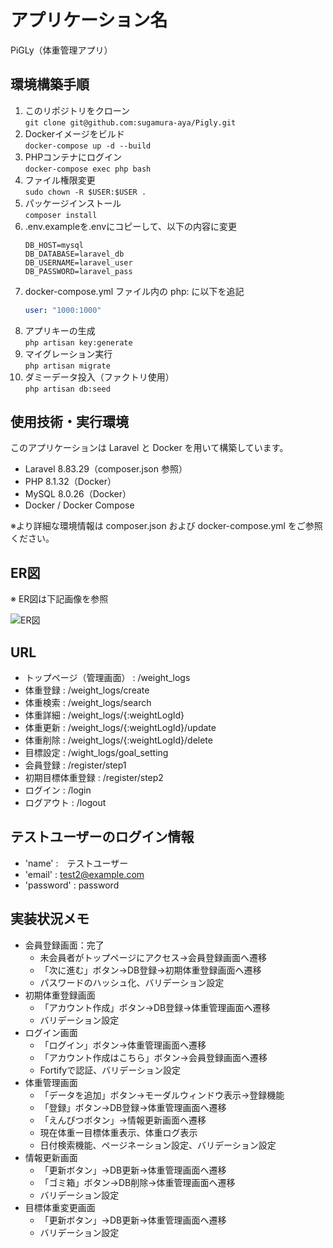 # アプリケーション名
PiGLy（体重管理アプリ）

## 環境構築手順
1. このリポジトリをクローン  
   `git clone git@github.com:sugamura-aya/Pigly.git`
2. Dockerイメージをビルド  
   `docker-compose up -d --build`
3. PHPコンテナにログイン  
   `docker-compose exec php bash`
4. ファイル権限変更  
   `sudo chown -R $USER:$USER .`
5. パッケージインストール  
   `composer install`
6. .env.exampleを.envにコピーして、以下の内容に変更  
   ```env
   DB_HOST=mysql  
   DB_DATABASE=laravel_db  
   DB_USERNAME=laravel_user  
   DB_PASSWORD=laravel_pass
7. docker-compose.yml ファイル内の php: に以下を追記
   ```yaml
   user: "1000:1000"
8. アプリキーの生成  
   `php artisan key:generate`
9. マイグレーション実行  
   `php artisan migrate`
10. ダミーデータ投入（ファクトリ使用）  
    `php artisan db:seed`

## 使用技術・実行環境
このアプリケーションは Laravel と Docker を用いて構築しています。
- Laravel 8.83.29（composer.json 参照）
- PHP 8.1.32（Docker）
- MySQL 8.0.26（Docker）
- Docker / Docker Compose

※より詳細な環境情報は composer.json および docker-compose.yml をご参照ください。

## ER図
※ ER図は下記画像を参照

![ER図](docs/er-diagram.png)

## URL
- トップページ（管理画面） : /weight_logs
- 体重登録 : /weight_logs/create
- 体重検索 : /weight_logs/search
- 体重詳細 : /weight_logs/{:weightLogId}
- 体重更新 : /weight_logs/{:weightLogId}/update
- 体重削除 : /weight_logs/{:weightLogId}/delete
- 目標設定 : /wight_logs/goal_setting
- 会員登録 : /register/step1
- 初期目標体重登録 : /register/step2
- ログイン : /login
- ログアウト : /logout

## テストユーザーのログイン情報
- 'name' :　テストユーザー
- 'email' : test2@example.com
- 'password' : password

## 実装状況メモ
- 会員登録画面：完了
  - 未会員者がトップページにアクセス→会員登録画面へ遷移
  - 「次に進む」ボタン→DB登録→初期体重登録画面へ遷移
  - パスワードのハッシュ化、バリデーション設定
- 初期体重登録画面
  - 「アカウント作成」ボタン→DB登録→体重管理画面へ遷移
  - バリデーション設定
- ログイン画面
  - 「ログイン」ボタン→体重管理画面へ遷移
  - 「アカウント作成はこちら」ボタン→会員登録画面へ遷移
  - Fortifyで認証、バリデーション設定
- 体重管理画面
  - 「データを追加」ボタン→モーダルウィンドウ表示→登録機能
  - 「登録」ボタン→DB登録→体重管理画面へ遷移
  - 「えんぴつボタン」→情報更新画面へ遷移
  - 現在体重ー目標体重表示、体重ログ表示
  - 日付検索機能、ページネーション設定、バリデーション設定
- 情報更新画面
  - 「更新ボタン」→DB更新→体重管理画面へ遷移
  - 「ゴミ箱」ボタン→DB削除→体重管理画面へ遷移
  - バリデーション設定
- 目標体重変更画面
  - 「更新ボタン」→DB更新→体重管理画面へ遷移
  - バリデーション設定
